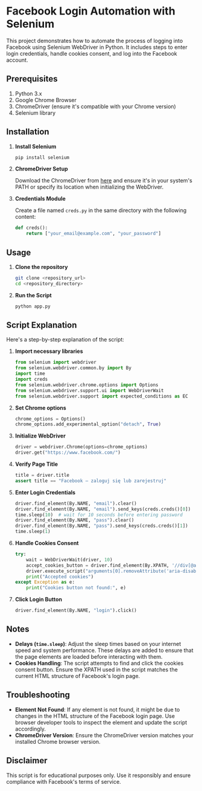 # Facebook Login Automation with Selenium

This project demonstrates how to automate the process of logging into Facebook using Selenium WebDriver in Python. It includes steps to enter login credentials, handle cookies consent, and log into the Facebook account.

## Prerequisites

1. Python 3.x
2. Google Chrome Browser
3. ChromeDriver (ensure it's compatible with your Chrome version)
4. Selenium library

## Installation

1. **Install Selenium**

    ```bash
    pip install selenium
    ```

2. **ChromeDriver Setup**

    Download the ChromeDriver from [here](https://sites.google.com/a/chromium.org/chromedriver/downloads) and ensure it's in your system's PATH or specify its location when initializing the WebDriver.

3. **Credentials Module**

    Create a file named `creds.py` in the same directory with the following content:

    ```python
    def creds():
        return ["your_email@example.com", "your_password"]
    ```

## Usage

1. **Clone the repository**

    ```bash
    git clone <repository_url>
    cd <repository_directory>
    ```

2. **Run the Script**

    ```bash
    python app.py
    ```

## Script Explanation

Here's a step-by-step explanation of the script:

1. **Import necessary libraries**

    ```python
    from selenium import webdriver
    from selenium.webdriver.common.by import By
    import time
    import creds
    from selenium.webdriver.chrome.options import Options
    from selenium.webdriver.support.ui import WebDriverWait
    from selenium.webdriver.support import expected_conditions as EC
    ```

2. **Set Chrome options**

    ```python
    chrome_options = Options()
    chrome_options.add_experimental_option("detach", True)
    ```

3. **Initialize WebDriver**

    ```python
    driver = webdriver.Chrome(options=chrome_options)
    driver.get("https://www.facebook.com/")
    ```

4. **Verify Page Title**

    ```python
    title = driver.title
    assert title == "Facebook – zaloguj się lub zarejestruj"
    ```

5. **Enter Login Credentials**

    ```python
    driver.find_element(By.NAME, "email").clear()
    driver.find_element(By.NAME, "email").send_keys(creds.creds()[0])
    time.sleep(10)  # wait for 10 seconds before entering password
    driver.find_element(By.NAME, "pass").clear()
    driver.find_element(By.NAME, "pass").send_keys(creds.creds()[1])
    time.sleep(1)
    ```

6. **Handle Cookies Consent**

    ```python
    try:
        wait = WebDriverWait(driver, 10)
        accept_cookies_button = driver.find_element(By.XPATH, '//div[@aria-label="Zezwól na wszystkie pliki cookie" and @role="button"]')
        driver.execute_script("arguments[0].removeAttribute('aria-disabled'); arguments[0].click();", accept_cookies_button)
        print("Accepted cookies")
    except Exception as e:
        print("Cookies button not found:", e)
    ```

7. **Click Login Button**

    ```python
    driver.find_element(By.NAME, "login").click()
    ```

## Notes

- **Delays (`time.sleep`)**: Adjust the sleep times based on your internet speed and system performance. These delays are added to ensure that the page elements are loaded before interacting with them.
- **Cookies Handling**: The script attempts to find and click the cookies consent button. Ensure the XPATH used in the script matches the current HTML structure of Facebook's login page.

## Troubleshooting

- **Element Not Found**: If any element is not found, it might be due to changes in the HTML structure of the Facebook login page. Use browser developer tools to inspect the element and update the script accordingly.
- **ChromeDriver Version**: Ensure the ChromeDriver version matches your installed Chrome browser version.

## Disclaimer

This script is for educational purposes only. Use it responsibly and ensure compliance with Facebook's terms of service.
